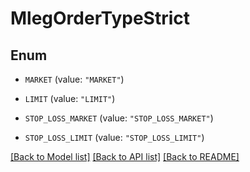 # MlegOrderTypeStrict

## Enum


* `MARKET` (value: `"MARKET"`)

* `LIMIT` (value: `"LIMIT"`)

* `STOP_LOSS_MARKET` (value: `"STOP_LOSS_MARKET"`)

* `STOP_LOSS_LIMIT` (value: `"STOP_LOSS_LIMIT"`)


[[Back to Model list]](../README.md#documentation-for-models) [[Back to API list]](../README.md#documentation-for-api-endpoints) [[Back to README]](../README.md)


